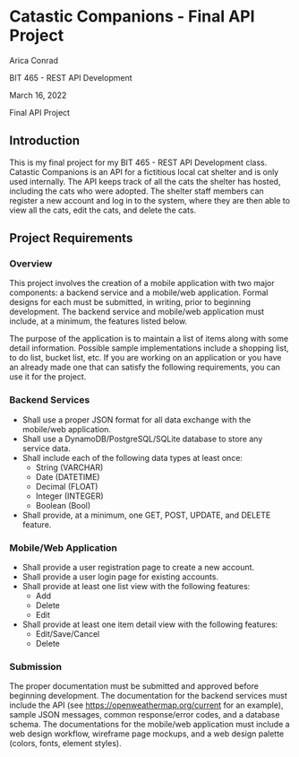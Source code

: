 # Catastic Companions - Final API Project

Arica Conrad

BIT 465 - REST API Development

March 16, 2022

Final API Project

## Introduction

This is my final project for my BIT 465 - REST API Development class. Catastic Companions is an API for a fictitious local cat shelter and is only used internally. The API keeps track of all the cats the shelter has hosted, including the cats who were adopted. The shelter staff members can register a new account and log in to the system, where they are then able to view all the cats, edit the cats, and delete the cats.

## Project Requirements

### Overview

This project involves the creation of a mobile application with two major components: a backend service and a mobile/web application. Formal designs for each must be submitted, in writing, prior to beginning development. The backend service and mobile/web application must include, at a minimum, the features listed below.

The purpose of the application is to maintain a list of items along with some detail information. Possible sample implementations include a shopping list, to do list, bucket list, etc. If you are working on an application or you have an already made one that can satisfy the following requirements, you can use it for the project.

### Backend Services

- Shall use a proper JSON format for all data exchange with the mobile/web application.
- Shall use a DynamoDB/PostgreSQL/SQLite database to store any service data.
- Shall include each of the following data types at least once:
  - String (VARCHAR)
  - Date (DATETIME)
  - Decimal (FLOAT)
  - Integer (INTEGER)
  - Boolean (Bool)
- Shall provide, at a minimum, one GET, POST, UPDATE, and DELETE feature.

### Mobile/Web Application

- Shall provide a user registration page to create a new account.
- Shall provide a user login page for existing accounts.
- Shall provide at least one list view with the following features:
  - Add
  - Delete
  - Edit
- Shall provide at least one item detail view with the following features:
  - Edit/Save/Cancel
  - Delete

### Submission

The proper documentation must be submitted and approved before beginning development. The documentation for the backend services must include the API (see <https://openweathermap.org/current> for an example), sample JSON messages, common response/error codes, and a database schema. The documentations for the mobile/web application must include a web design workflow, wireframe page mockups, and a web design palette (colors, fonts, element styles).
